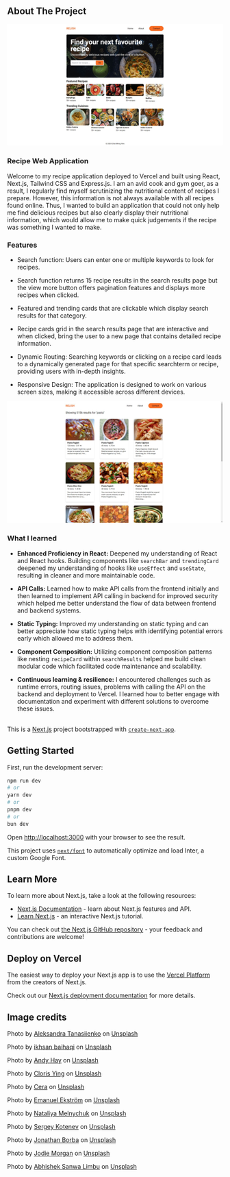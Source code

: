<!-- ABOUT THE PROJECT -->

## About The Project

![Image of application](/public/homepage.jpg)

### Recipe Web Application

Welcome to my recipe application deployed to Vercel and built using React, Next.js, Tailwind CSS and Express.js. I am an avid cook and gym goer, as a result, I regularly find myself scrutinizing the nutritional content of recipes I prepare. However, this information is not always available with all recipes found online. Thus, I wanted to build an application that could not only help me find delicious recipes but also clearly display their nutritional information, which would allow me to make quick judgements if the recipe was something I wanted to make.

### Features

- Search function: Users can enter one or multiple keywords to look for recipes.

- Search function returns 15 recipe results in the search results page but the view more button offers pagination features and displays more recipes when clicked.

- Featured and trending cards that are clickable which display search results for that category.

- Recipe cards grid in the search results page that are interactive and when clicked, bring the user to a new page that contains detailed recipe information.

- Dynamic Routing: Searching keywords or clicking on a recipe card leads to a dynamically generated page for that specific searchterm or recipe, providing users with in-depth insights.

- Responsive Design: The application is designed to work on various screen sizes, making it accessible across different devices.

![Image of application being used](/public/results_page.jpg)

### What I learned

- **Enhanced Proficiency in React:** Deepened my understanding of React and React hooks. Building components like `searchBar` and `trendingCard` deepened my understanding of hooks like `useEffect` and `useState`, resulting in cleaner and more maintainable code.

- **API Calls:** Learned how to make API calls from the frontend initially and then learned to implement API calling in backend for improved security which helped me better understand the flow of data between frontend and backend systems.

- **Static Typing:** Improved my understanding on static typing and can better appreciate how static typing helps with identifying potential errors early which allowed me to address them.

- **Component Composition:** Utilizing component composition patterns like nesting `recipeCard` within `searchResults` helped me build clean modular code which facilitated code maintenance and scalability.

- **Continuous learning & resilience:** I encountered challenges such as runtime errors, routing issues, problems with calling the API on the backend and deployment to Vercel. I learned how to better engage with documentation and experiment with different solutions to overcome these issues.
  <br></br>

This is a [Next.js](https://nextjs.org/) project bootstrapped with [`create-next-app`](https://github.com/vercel/next.js/tree/canary/packages/create-next-app).

## Getting Started

First, run the development server:

```bash
npm run dev
# or
yarn dev
# or
pnpm dev
# or
bun dev
```

Open [http://localhost:3000](http://localhost:3000) with your browser to see the result.

This project uses [`next/font`](https://nextjs.org/docs/basic-features/font-optimization) to automatically optimize and load Inter, a custom Google Font.

## Learn More

To learn more about Next.js, take a look at the following resources:

- [Next.js Documentation](https://nextjs.org/docs) - learn about Next.js features and API.
- [Learn Next.js](https://nextjs.org/learn) - an interactive Next.js tutorial.

You can check out [the Next.js GitHub repository](https://github.com/vercel/next.js/) - your feedback and contributions are welcome!

## Deploy on Vercel

The easiest way to deploy your Next.js app is to use the [Vercel Platform](https://vercel.com/new?utm_medium=default-template&filter=next.js&utm_source=create-next-app&utm_campaign=create-next-app-readme) from the creators of Next.js.

Check out our [Next.js deployment documentation](https://nextjs.org/docs/deployment) for more details.

## Image credits

Photo by <a href="https://unsplash.com/@tasikola_pl?utm_content=creditCopyText&utm_medium=referral&utm_source=unsplash">Aleksandra Tanasiienko</a> on <a href="https://unsplash.com/photos/pasta-with-sauce-on-white-ceramic-plate-0y6eMd8vevA?utm_content=creditCopyText&utm_medium=referral&utm_source=unsplash">Unsplash</a>

Photo by <a href="https://unsplash.com/@his_and?utm_content=creditCopyText&utm_medium=referral&utm_source=unsplash">ikhsan baihaqi</a> on <a href="https://unsplash.com/photos/pasta-dish-on-brown-ceramic-bowl-4QXE7YQy7eo?utm_content=creditCopyText&utm_medium=referral&utm_source=unsplash">Unsplash</a>

Photo by <a href="https://unsplash.com/@eastcoastkitchen?utm_content=creditCopyText&utm_medium=referral&utm_source=unsplash">Andy Hay</a> on <a href="https://unsplash.com/photos/cooked-food-on-stainless-steel-bowl-ZN-TT10kf4o?utm_content=creditCopyText&utm_medium=referral&utm_source=unsplash">Unsplash</a>

Photo by <a href="https://unsplash.com/@clorisyy?utm_content=creditCopyText&utm_medium=referral&utm_source=unsplash">Cloris Ying</a> on <a href="https://unsplash.com/photos/round-white-ceramic-bowl-with-seafoods-rmdo8r9iGfw?utm_content=creditCopyText&utm_medium=referral&utm_source=unsplash">Unsplash</a>

Photo by <a href="https://unsplash.com/@cerachiuu?utm_content=creditCopyText&utm_medium=referral&utm_source=unsplash">Cera</a> on <a href="https://unsplash.com/photos/sliced-vegetables-on-stainless-steel-cooking-pot-muV_8wy4mzw?utm_content=creditCopyText&utm_medium=referral&utm_source=unsplash">Unsplash</a>

Photo by <a href="https://unsplash.com/@emanuelekstrom?utm_content=creditCopyText&utm_medium=referral&utm_source=unsplash">Emanuel Ekström</a> on <a href="https://unsplash.com/photos/pasta-dish-on-white-ceramic-plate-qxvhDhjFy4o?utm_content=creditCopyText&utm_medium=referral&utm_source=unsplash">Unsplash</a>

Photo by <a href="https://unsplash.com/@natinati?utm_content=creditCopyText&utm_medium=referral&utm_source=unsplash">Nataliya Melnychuk</a> on <a href="https://unsplash.com/photos/waffle-on-white-ceramic-plate-fwmTmFbADCI?utm_content=creditCopyText&utm_medium=referral&utm_source=unsplash">Unsplash</a>

Photo by <a href="https://unsplash.com/@sergeykotenev?utm_content=creditCopyText&utm_medium=referral&utm_source=unsplash">Sergey Kotenev</a> on <a href="https://unsplash.com/photos/a-couple-of-steaks-sitting-on-top-of-a-table-j-17JLHMIpk?utm_content=creditCopyText&utm_medium=referral&utm_source=unsplash">Unsplash</a>

Photo by <a href="https://unsplash.com/@jonathanborba?utm_content=creditCopyText&utm_medium=referral&utm_source=unsplash">Jonathan Borba</a> on <a href="https://unsplash.com/photos/burger-with-fries-8l8Yl2ruUsg?utm_content=creditCopyText&utm_medium=referral&utm_source=unsplash">Unsplash</a>

Photo by <a href="https://unsplash.com/@twoluckyspoons?utm_content=creditCopyText&utm_medium=referral&utm_source=unsplash">Jodie Morgan</a> on <a href="https://unsplash.com/photos/strawberry-slices-AmbMt2PrCAY?utm_content=creditCopyText&utm_medium=referral&utm_source=unsplash">Unsplash</a>

Photo by <a href="https://unsplash.com/@abhishek_sanwa?utm_content=creditCopyText&utm_medium=referral&utm_source=unsplash">Abhishek Sanwa Limbu</a> on <a href="https://unsplash.com/photos/dumpling-dishes-LR559Dcst70?utm_content=creditCopyText&utm_medium=referral&utm_source=unsplash">Unsplash</a>
